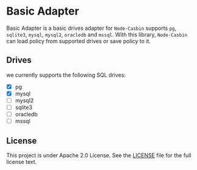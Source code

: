 # Basic Adapter

Basic Adapter is a basic drives adapter for `Node-Casbin` supports `pg`, `sqlite3`, `mysql`, `mysql2`, `oracledb` and `mssql`. With this library, `Node-Casbin` can load policy from supported drives or save policy to it.

## Drives

we currently supports the following SQL drives:

- [x] pg
- [x] mysql
- [ ] mysql2
- [ ] sqlite3
- [ ] oracledb
- [ ] mssql

## License

This project is under Apache 2.0 License. See the [LICENSE](LICENSE) file for the full license text.
